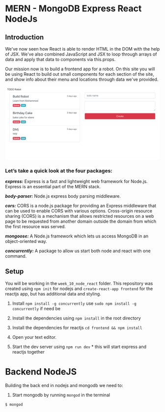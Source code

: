 # MERN - MongoDB Express React NodeJs

  

## Introduction

We've now seen how React is able to render HTML in the DOM with the help of JSX. We've also combined JavaScript and JSX to loop through arrays of data and apply that data to components via this.props.

Our mission now is to build a frontend app for a robot. On this site you will be using React to build out small components for each section of the site, and show info about their menu and locations through data we've provided.

![](app.png)

### Let’s take a quick look at the four packages:
***express:*** Express is a fast and lightweight web framework for Node.js. Express is an essential part of the MERN stack.

***body-parser:*** Node.js express body parsing middleware.

***cors:*** CORS is a node.js package for providing an Express middleware that can be used to enable CORS with various options. Cross-origin resource sharing (CORS) is a mechanism that allows restricted resources on a web page to be requested from another domain outside the domain from which the first resource was served.

***mongoose:*** A Node.js framework which lets us access MongoDB in an object-oriented way.

***concurrently:*** A package to allow us start both node and react with one command.
  

## Setup

You will be working in the `week_10_node_react` folder. This repository was created using `npm init` for nodejs and `create-react-app frontend` for the reactjs app, but has additional data and styling.

  

1. Install `npm install -g concurrently` use `sudo npm install -g concurrently` if need be

1. Install the dependencies using `npm install` in the root directory

1. Install the dependencies for reactjs `cd frontend && npm install`

1. Open your text editor.

1. Start the dev server using `npm run dev` * this will start express and reactjs together
  

# Backend NodeJS

Building the back end in nodejs and mongodb we need to:

1. Start mongodb by running `mongod` in the terminal

```
$ mongod
```

 
